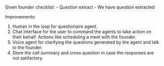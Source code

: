 Given founder checklist:
    - Question extract
    - We have question extracted 

Improvements:

1. Human in the loop for questionaire agent.
2. Chat interface for the user to command the agents to take action on their behalf. Actions like scheduling a meet with the founder.
3. Voice agent for clarifying the questions generated by the agent and talk to the founder. 
4. Store the call summary and cross question in case the responses are not satifactory.